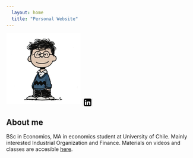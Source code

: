 ```yaml
---
  layout: home
  title: "Personal Website"
---
```


<img src="assets/img/fotoPerfil.jpeg" alt="Mi Foto" width="200px">


<a href="www.linkedin.com/in/joaquinmartinezojeda" target="_blank">
    <img src="assets/img/linkedin.jpg" alt="LinkedIn" width="30px" style="vertical-align: middle;">
</a>
  
## About me
BSc in Economics, MA in economics student at University of Chile. Mainly interested Industrial Organization and Finance. Materials on videos and classes are accesible [here](materiales.md).
